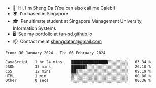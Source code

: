 <!---
tan-sd/tan-sd is a ✨ special ✨ repository because its `README.md` (this file) appears on your GitHub profile.
You can click the Preview link to take a look at your changes.
--->
- 👋  Hi, I'm Sheng Da (You can also call me Caleb!)
- 🌍  I'm based in Singapore
- 🎓  Penultimate student at Singapore Management University, Information Systems
- 🖥️  See my portfolio at [tan-sd.github.io](https://tan-sd.github.io/)
- 📫  Contact me at [shengdatan@gmail.com](mailto:shengdatan@gmail.com)

<!--START_SECTION:waka-->

```txt
From: 30 January 2024 - To: 06 February 2024

JavaScript   1 hr 24 mins    ████████████████░░░░░░░░░   63.34 %
JSON         35 mins         ██████▓░░░░░░░░░░░░░░░░░░   26.10 %
CSS          12 mins         ██▒░░░░░░░░░░░░░░░░░░░░░░   09.19 %
HTML         1 min           ▒░░░░░░░░░░░░░░░░░░░░░░░░   00.86 %
Other        0 secs          ░░░░░░░░░░░░░░░░░░░░░░░░░   00.36 %
```

<!--END_SECTION:waka-->

